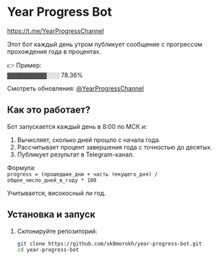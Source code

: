 # Year Progress Bot

https://t.me/YearProgressChannel

Этот бот каждый день утром публикует сообщение с прогрессом прохождения года в процентах.

👉 Пример:  
▓▓▓▓▓▓▓▓▓░░░ 78.36%

Смотреть обновления: [@YearProgressChannel](https://t.me/YearProgressChannel)

## Как это работает?

Бот запускается каждый день в 8:00 по МСК и:
1. Вычисляет, сколько дней прошло с начала года.
2. Рассчитывает процент завершения года с точностью до десятых.
3. Публикует результат в Telegram-канал.

Формула:  
`progress = (прошедшие_дни + часть текущего_дня) / общее_число_дней_в_году * 100`

Учитывается, високосный ли год.

## Установка и запуск

1. Склонируйте репозиторий:
   ```bash
   git clone https://github.com/sk0morokh/year-progress-bot.git
   cd year-progress-bot
